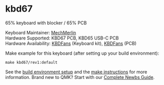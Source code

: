 # kbd67

65% keyboard with blocker / 65% PCB  

Keyboard Maintainer: [MechMerlin](https://github.com/mechmerlin)  
Hardware Supported: KBD67 PCB, KBD65 USB-C PCB  
Hardware Availability: [KBDFans](https://kbdfans.cn/products/coming-soon-kbd67-mechanical-keyboard-diy-kit) (Keyboard kit), [KBDFans](https://kbdfans.cn/collections/65/products/kbd65-65-custom-mechanical-keyboard-pcb) (PCB)

Make example for this keyboard (after setting up your build environment):

    make kbd67/rev1:default

See the [build environment setup](https://docs.qmk.fm/#/getting_started_build_tools) and the [make instructions](https://docs.qmk.fm/#/getting_started_make_guide) for more information. Brand new to QMK? Start with our [Complete Newbs Guide](https://docs.qmk.fm/#/newbs).
